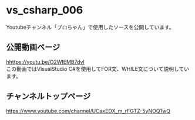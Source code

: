 # vs_csharp_006
Youtubeチャンネル「プロちゃん」で使用したソースを公開しています。

## 公開動画ページ  
<hhttps://youtu.be/O2WIEMB7dvI>  
この動画ではVisualStudio C#を使用してFOR文、WHILE文について説明しています。
  
## チャンネルトップページ  
<https://www.youtube.com/channel/UCaxEDX_m_rFGTZ-5yNOQ1wQ>

